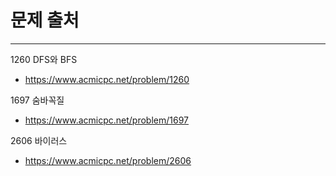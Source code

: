 # 문제 출처

---
1260 DFS와 BFS
- https://www.acmicpc.net/problem/1260

1697 숨바꼭질
- https://www.acmicpc.net/problem/1697

2606 바이러스
- https://www.acmicpc.net/problem/2606